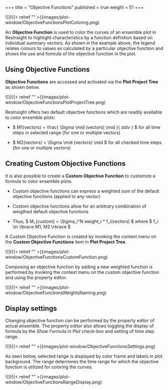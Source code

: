 +++
title = "Objective Functions"
published = true
weight = 51
+++

![]({{< relref "" >}}images/plot-window/ObjectiveFunctionsPlotColoring.png)

An **Objective Function** is used to color the curves of an ensemble plot in ResInsight to highlight characteristics by a function definition based on individual summary vectors. As shown in the example above, the legend relates colours to values as calculated by a particular objective function and shows the use and formula of the objective function in the plot.

## Using Objective Functions

**Objective Functions** are accessed and activated via the **Plot Project Tree** as shown below. 

![]({{< relref "" >}}images/plot-window/ObjectiveFunctionsPlotProjectTree.png)

ResInsight offers two default objective functions which are readily available to color ensemble plots:

- $ M1(vectors) = \frac{ \Sigma \mid (vectors) \mid }{ stdv } $ for all time steps in selected range (for one or multiple vectors)

- $ M2(vectors) = \Sigma \mid (vectors) \mid $ for all checked time steps (for one or multiple vectors)


## Creating Custom Objective Functions
It is also possible to create a **Custom Objective Function** to customize a formula to color ensemble plots:

- Custom objective functions can express a weighted sum of the default objective functions (applied to any vector)

- Custom objective functions allow for an arbitrary combination of weigthed default objective functions

- Thus, $ M_{custom} = \Sigma_i^N weight_i * f_i(vectors) $ where $ f_i \in \lbrace M1, M2 \rbrace $

A Custom Objective Function is created by invoking the context menu on the **Custom Objective Functions** item in **Plot Project Tree**.

![]({{< relref "" >}}images/plot-window/ObjectiveFunctionsCustomFunction.png)

Composing an objective function by adding a new weighted function is performed by invoking the context menu on the custom objective function and using the property editor.

![]({{< relref "" >}}images/plot-window/ObjectiveFunctionsWeightsNaming.png)


## Display settings
Changing objective function can be performed by the property editor of actual ensemble. The property editor also allows toggling the display of formula by the *Show Formula in Plot* check-box and setting of time step range.

![]({{< relref "" >}}images/plot-window/ObjectiveFunctionsSettings.png)

As seen below, selected range is displayed by color frame and labels in plot background. The range determines the  time range for which the objective function is utilized for coloring the curves.

![]({{< relref "" >}}images/plot-window/ObjectiveFunctionsRangeDisplay.png)


